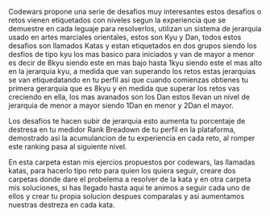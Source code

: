 Codewars propone una serie de desafios muy interesantes estos desafios o retos vienen etiquetados con niveles segun la experiencia que se demuestre en cada leguaje para resolverlos, utilizan un sistema de jerarquia usado en artes marciales orientales, estos son Kyu y Dan, todos estos desafios son llamados Katas y estan etiquetados en dos grupos siendo los desfios de tipo kyu los mas basico para iniciados y van de mayor a menor es decir de 8kyu siendo este en mas bajo hasta 1kyu  siendo este el mas alto en la jerarquia kyu, a medida que van superando los retos estas jerarquias se van etiquedatando en tu perfil asi que cuando comienzas obtienes tu primera gerarquia que es 8kyu y en medida que superar los retos vas creciendo en ella, los mas avanados son los Dan estos llevan un nivel de jerarquia de menor a mayor siendo 1Dan en menor y 2Dan el mayor.

Los desafios te hacen subir de jerarquia esto aumenta tu porcentaje de destresa en tu medidor Rank Breadown de tu perfil en la plataforma, demostrado asi la acumulancion de tu experiencia en cada reto, al romper este ranking pasa al siguiente nivel.

En esta carpeta estan mis ejercios propuestos por codewars, las llamadas katas, para hacerlo tipo reto para quien los quiera seguir, creare dos carpetas donde dare el probelema a resolver de la kata y en otra carpeta mis soluciones, si has llegado hasta aqui te animos a seguir cada uno de ellos y crear tu propia solucion despues comparalas y asi aumentamos nuestras destreza en cada kata.
